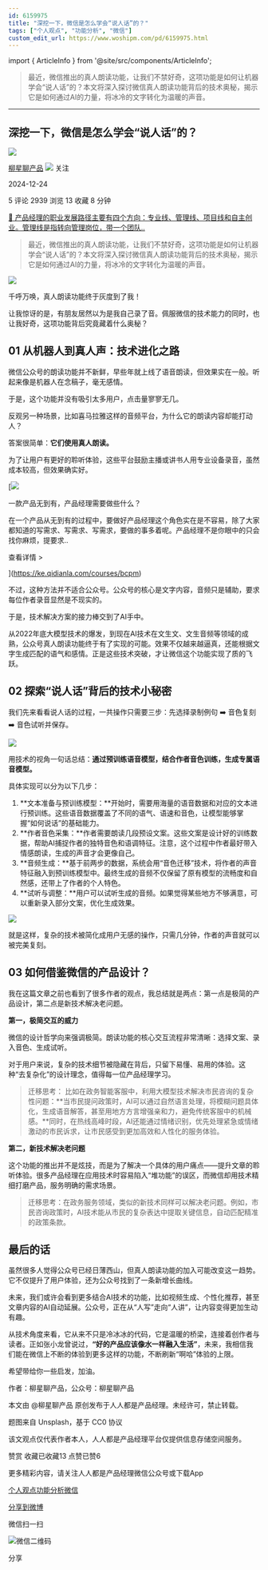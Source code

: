```yaml
---
id: 6159975
title: "深挖一下，微信是怎么学会“说人话”的？"
tags: ["个人观点", "功能分析", "微信"]
custom_edit_url: https://www.woshipm.com/pd/6159975.html
---
```

import { ArticleInfo } from '@site/src/components/ArticleInfo';

<ArticleInfo
    author="柳星聊产品"
    authorLink="https://www.woshipm.com/u/1159493"
    published="2024-12-24"
    views={2939}
    comments={5}
    collects={13}
/>

> 最近，微信推出的真人朗读功能，让我们不禁好奇，这项功能是如何让机器学会“说人话”的？本文将深入探讨微信真人朗读功能背后的技术奥秘，揭示它是如何通过AI的力量，将冰冷的文字转化为温暖的声音。

---

## 深挖一下，微信是怎么学会“说人话”的？

[![](https://static.woshipm.com/view/woshipm_api_def_20240801230439_7136.jpg?imageView2/1/w/72/h/72/q/100)](https://www.woshipm.com/u/1159493)

[柳星聊产品](https://www.woshipm.com/u/1159493) ![](https://static.woshipm.com/tag/1101_1@2x.png) 关注

2024-12-24

5 评论 2939 浏览 13 收藏 8 分钟

[🔗 产品经理的职业发展路径主要有四个方向：专业线、管理线、项目线和自主创业。管理线是指转向管理岗位，带一个团队..](https://ke.qidianla.com/courses/90pm)

> 最近，微信推出的真人朗读功能，让我们不禁好奇，这项功能是如何让机器学会“说人话”的？本文将深入探讨微信真人朗读功能背后的技术奥秘，揭示它是如何通过AI的力量，将冰冷的文字转化为温暖的声音。

![](https://image.woshipm.com/2023/04/13/7164f804-d9eb-11ed-a8b0-00163e0b5ff3.jpg)

千呼万唤，真人朗读功能终于灰度到了我！

让我惊讶的是，有朋友居然以为是我自己录了音。佩服微信的技术能力的同时，也让我好奇，这项功能背后究竟藏着什么奥秘？

## 01 从机器人到真人声：技术进化之路

微信公众号的朗读功能并不新鲜，早些年就上线了语音朗读，但效果实在一般。听起来像是机器人在念稿子，毫无感情。

于是，这个功能并没有吸引太多用户，点击量寥寥无几。

反观另一种场景，比如喜马拉雅这样的音频平台，为什么它的朗读内容却能打动人？

答案很简单：**它们使用真人朗读。**

为了让用户有更好的聆听体验，这些平台鼓励主播或讲书人用专业设备录音，虽然成本较高，但效果确实好。

[![](https://image.woshipm.com/2023/08/02/58dc678c-30e3-11ee-88e7-00163e0b5ff3.png)

一款产品无到有，产品经理需要做些什么？

在一个产品从无到有的过程中，要做好产品经理这个角色实在是不容易，除了大家都知道的写需求、写需求、写需求，要做的事多着呢。产品经理不是你眼中的只会找你麻烦，提要求..

查看详情 >

](https://ke.qidianla.com/courses/bcpm)

不过，这种方法并不适合公众号。公众号的核心是文字内容，音频只是辅助，要求每位作者录音显然是不现实的。

于是，技术解决方案的接力棒交到了AI手中。

从2022年底大模型技术的爆发，到现在AI技术在文生文、文生音频等领域的成熟，公众号真人朗读功能终于有了实现的可能。效果不仅越来越逼真，还能根据文字生成匹配的语气和感情。正是这些技术突破，才让微信这个功能实现了质的飞跃。

## 02 探索“说人话”背后的技术小秘密

我们先来看看说人话的过程，一共操作只需要三步：先选择录制例句 ➡️ 音色复刻 ➡️ 音色试听并保存。

![](https://image.woshipm.com/wp-files/2024/12/xxFj056StNeq1WeQoAln.png)

用技术的视角一句话总结：**通过预训练语音模型，结合作者音色训练，生成专属语音模型。**

具体实现可以分为以下几步：

1.  **文本准备与预训练模型：**开始时，需要用海量的语音数据和对应的文本进行预训练。这些语音数据覆盖了不同的语气、语速和音色，让模型能够掌握“如何说话”的基础能力。
2.  **作者音色采集：**作者需要朗读几段预设文案。这些文案是设计好的训练数据，帮助AI捕捉作者的独特音色和语调特征。注意，这个过程中作者最好带入情感朗读，生成的声音才会更像自己。
3.  **音频生成：**基于前两步的数据，系统会用“音色迁移”技术，将作者的声音特征融入到预训练模型中。最终生成的音频不仅保留了原有模型的流畅度和自然感，还带上了作者的个人特色。
4.  **试听与调整：**用户可以试听生成的音频。如果觉得某些地方不够满意，可以重新录入部分文案，优化生成效果。

![](https://image.woshipm.com/wp-files/2024/12/tuAA91wyO1JxptKKW81c.png)

就是这样，复杂的技术被简化成用户无感的操作，只需几分钟，作者的声音就可以被完美复刻。

## 03 如何借鉴微信的产品设计？

我在这篇文章之前也看到了很多作者的观点，我总结就是两点：第一点是极简的产品设计，第二点是新技术解决老问题。

**第一，极简交互的威力**

微信的设计哲学向来强调极简。朗读功能的核心交互流程非常清晰：选择文案、录入音色、生成试听。

对于用户来说，复杂的技术细节被隐藏在背后，只留下易懂、易用的体验。这种“去复杂化”的设计理念，值得每一位产品经理学习。

> 迁移思考： 比如在政务智能客服中，利用大模型技术解决市民咨询的复杂性问题：**当市民提问政策时，AI可以通过自然语言处理，将模糊问题具体化，生成语音解答，甚至用地方方言增强亲和力，避免传统客服中的机械感。**同时，在热线高峰时段，AI还能通过情绪识别，优先处理紧急或情绪激动的市民诉求，让市民感受到更加高效和人性化的服务体验。

**第二，新技术解决老问题**

这个功能的推出并不是炫技，而是为了解决一个具体的用户痛点——提升文章的聆听体验。很多产品经理在应用技术时容易陷入“堆功能”的误区，而微信却用技术精细打磨产品，服务明确的需求场景。

> 迁移思考：在政务服务领域，类似的新技术同样可以解决老问题。例如，市民咨询政策时，AI技术能从市民的复杂表达中提取关键信息，自动匹配精准的政策条款。

## 最后的话

虽然很多人觉得公众号已经日薄西山，但真人朗读功能的加入可能改变这一趋势。它不仅提升了用户体验，还为公众号找到了一条新增长曲线。

未来，我们或许会看到更多结合AI技术的功能，比如视频生成、个性化推荐，甚至文章内容的AI自动延展。公众号，正在从“人写”走向“人讲”，让内容变得更加生动有趣。

从技术角度来看，它从来不只是冷冰冰的代码，它是温暖的桥梁，连接着创作者与读者。正如张小龙曾说过，**“好的产品应该像水一样融入生活”**，未来，我相信我们能在微信上不断的体验到更多这样的功能，不断刷新“啊哈”体验的上限。

希望带给你一些启发，加油。

作者：柳星聊产品，公众号：柳星聊产品

本文由 @柳星聊产品 原创发布于人人都是产品经理。未经许可，禁止转载。

题图来自 Unsplash，基于 CC0 协议

该文观点仅代表作者本人，人人都是产品经理平台仅提供信息存储空间服务。

赞赏 收藏已收藏13 点赞已赞6

更多精彩内容，请关注人人都是产品经理微信公众号或下载App

[个人观点](https://www.woshipm.com/tag/%e4%b8%aa%e4%ba%ba%e8%a7%82%e7%82%b9)[功能分析](https://www.woshipm.com/tag/%e5%8a%9f%e8%83%bd%e5%88%86%e6%9e%90)[微信](https://www.woshipm.com/tag/%e5%be%ae%e4%bf%a1)

[分享到微博](https://service.weibo.com/share/share.php?appkey=2775287854&title=深挖一下，微信是怎么学会“说人话”的？&url=https://www.woshipm.com/pd/6159975.html&pic=https://image.woshipm.com/2023/04/13/7164f804-d9eb-11ed-a8b0-00163e0b5ff3.jpg)

微信扫一扫

![微信二维码](https://api.pwmqr.com/qrcode/create/?url=https://www.woshipm.com/pd/6159975.html)

分享